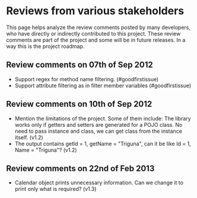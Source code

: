 # Reviews from various stakeholders

This page helps analyze the review comments posted by many developers, who have directly or indirectly contributed to this project. These review comments are part of the project and some will be in future releases. In a way this is the project roadmap.

## Review comments on 07th of Sep 2012

- Support regex for method name filtering. (#goodfirstissue)
- Support attribute filtering as in filter member variables (#goodfirstissue)

## Review comments on 10th of Sep 2012

- Mention the limitations of the project. Some of them include: The library works only if getters and setters are generated for a POJO class. No need to pass instance and class, we can get class from the instance itself. (v1.2)    
- The output contains getId = 1, getName = "Triguna", can it be like Id = 1, Name = "Triguna"? (v1.2)

## Review comments on 22nd of Feb 2013

- Calendar object prints unnecessary information. Can we change it to print only what is required? (v1.3)
